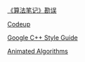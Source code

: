 [《算法笔记》勘误](https://mp.zhizhuma.com/qr.html?crcode=110000000F000000010000000SZZ1B1E&sh=sh&vt_=1584171295026&_logined=1&ff=1&from=singlemessage&isappinstalled=0)

[Codeup](http://codeup.cn/contest.php)

[Google C++ Style Guide](https://google.github.io/styleguide/cppguide.html#Naming)

[Animated Algorithms](http://www.algomation.com/)
